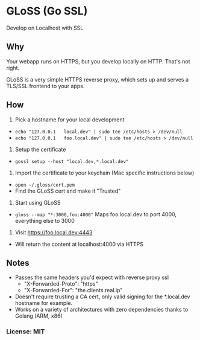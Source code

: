 # GLoSS (Go SSL)
Develop on Localhost with SSL

## Why

Your webapp runs on HTTPS, but you develop locally on HTTP. That's not right.

GLoSS is a very simple HTTPS reverse proxy, which sets up and serves a TLS/SSL
frontend to your apps.

## How

1. Pick a hostname for your local development
  - `echo "127.0.0.1   local.dev" | sudo tee /etc/hosts > /dev/null`
  - `echo "127.0.0.1   foo.local.dev" | sudo tee /etc/hosts > /dev/null`
1. Setup the certificate
  - `gossl setup --host "local.dev,*.local.dev"`
1. Import the certificate to your keychain (Mac specific instructions below)
  - `open ~/.gloss/cert.pem`
  - Find the GLoSS cert and make it "Trusted"
1. Start using GLoSS
  - `gloss --map "*:3000,foo:4000"` Maps foo.local.dev to port 4000, everything else to 3000
1. Visit https://foo.local.dev:4443
  - Will return the content at localhost:4000 via HTTPS

## Notes

- Passes the same headers you'd expect with reverse proxy ssl
  - "X-Forwarded-Proto": "https"
  - "X-Forwarded-For": "the.clients.real.ip"
- Doesn't require trusting a CA cert, only valid signing for the \*.local.dev hostname for example.
- Works on a variety of architectures with zero dependencies thanks to Golang (ARM, x86)

### License: MIT

